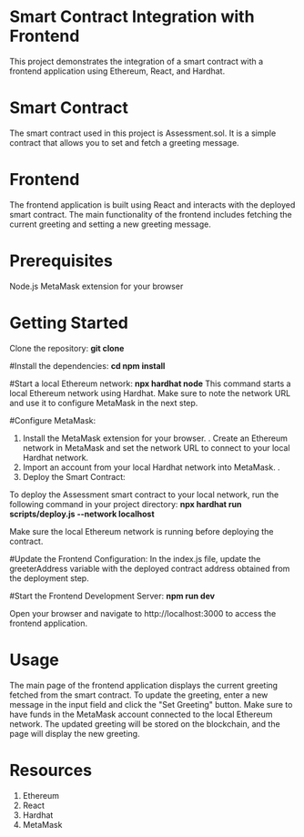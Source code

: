 # Smart Contract Integration with Frontend
This project demonstrates the integration of a smart contract with a frontend application using Ethereum, React, and Hardhat.

# Smart Contract
The smart contract used in this project is Assessment.sol. It is a simple contract that allows you to set and fetch a greeting message.

# Frontend
The frontend application is built using React and interacts with the deployed smart contract. 
The main functionality of the frontend includes fetching the current greeting and setting a new greeting message.

# Prerequisites
Node.js
MetaMask extension for your browser
# Getting Started

Clone the repository:
**git clone**

#Install the dependencies:
**cd npm install**

#Start a local Ethereum network:
**npx hardhat node**
This command starts a local Ethereum network using Hardhat. Make sure to note the network URL and use it to configure MetaMask in the next step.

#Configure MetaMask:
1. Install the MetaMask extension for your browser. . Create an Ethereum network in MetaMask and set the network URL to connect to your local Hardhat network. 
2. Import an account from your local Hardhat network into MetaMask. .
3. Deploy the Smart Contract:

To deploy the Assessment smart contract to your local network, run the following command in your project directory:
**npx hardhat run scripts/deploy.js --network localhost**

Make sure the local Ethereum network is running before deploying the contract.

#Update the Frontend Configuration:
In the index.js file, update the greeterAddress variable with the deployed contract address obtained from the deployment step.

#Start the Frontend Development Server:
**npm run dev**

Open your browser and navigate to http://localhost:3000 to access the frontend application.

# Usage
The main page of the frontend application displays the current greeting fetched from the smart contract.
To update the greeting, enter a new message in the input field and click the "Set Greeting" button. Make sure to have funds in the MetaMask account connected to the local Ethereum network.
The updated greeting will be stored on the blockchain, and the page will display the new greeting.
# Resources
1. Ethereum
2. React
3. Hardhat
4. MetaMask
